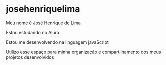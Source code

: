 # josehenriquelima
Meu nome é José Henrique de Lima

Estou estudando no Alura

Estou me desenvolvendo na linguagem javaScript

Utilizo esse espaço para minha organização e compartilhamento dos meus projetos desenvolvidos
